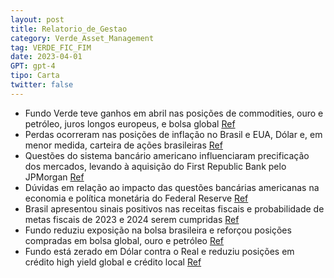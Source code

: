 ```yaml
---
layout: post
title: Relatorio_de_Gestao
category: Verde_Asset_Management
tag: VERDE_FIC_FIM
date: 2023-04-01
GPT: gpt-4
tipo: Carta
twitter: false
---
```


- Fundo Verde teve ganhos em abril nas posições de commodities, ouro e petróleo, juros longos europeus, e bolsa global
<a href="#" onclick="search_on_pdf('Abril de 2023  O fundo Verde teve em abril ganhos nas posições de commodities, ouro e petróleo, n')">Ref</a>
- Perdas ocorreram nas posições de inflação no Brasil e EUA, Dólar e, em menor medida, carteira de ações brasileiras
<a href="#" onclick="search_on_pdf('com viés positivo, e por isso saímos de posições compradas em Dólar contra o real. O fundo reduziu')">Ref</a>
- Questões do sistema bancário americano influenciaram precificação dos mercados, levando à aquisição do First Republic Bank pelo JPMorgan
<a href="#" onclick="search_on_pdf('adquirido pelo JPMorgan após ser encampado pelo FDIC. Os mercados de juros precificam um impacto re')">Ref</a>
- Dúvidas em relação ao impacto das questões bancárias americanas na economia e política monetária do Federal Reserve
<a href="#" onclick="search_on_pdf('americana, e, portanto, na política monetária conduzida pelo Federal Reserve. Temos algumas dúvidas')">Ref</a>
- Brasil apresentou sinais positivos nas receitas fiscais e probabilidade de metas fiscais de 2023 e 2024 serem cumpridas
<a href="#" onclick="search_on_pdf('O Brasil teve sinais positivos em relação às receitas fiscais, com o governo obtendo substantiva vi')">Ref</a>
- Fundo reduziu exposição na bolsa brasileira e reforçou posições compradas em bolsa global, ouro e petróleo
<a href="#" onclick="search_on_pdf('com viés positivo, e por isso saímos de posições compradas em Dólar contra o real. O fundo reduziu')">Ref</a>
- Fundo está zerado em Dólar contra o Real e reduziu posições em crédito high yield global e crédito local
<a href="#" onclick="search_on_pdf('zerados em Dólar contra o Real. As posições em crédito high yield global foram marginalmente reduzi')">Ref</a>
